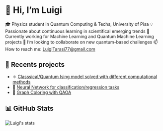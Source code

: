# 👋 Hi, I’m Luigi

🎓 Physics student in Quantum Computing & Techs, University of Pisa
💡 Passionate about continuous learning in scientifical emerging trends 
🎯 Currently working for Machine Learning and Quantum Machine Learning projects
💞️ I’m looking to collaborate on new quantum-based challenges
📫 How to reach me: LuigiTarasi77@gmail.com 

## 📌 Recents projects
- ⚛️ [Classsical/Quantum Ising model solved with different computational methods](https://github.com/gigits02/IsingModel)
- 🧠 [Neural Network for classification/regression tasks](https://github.com/gigits02/Mlproject)
- 🎨 [Graph Coloring with QAOA](https://github.com/gigits02/QMLproject)

## 📊 GitHub Stats
![Luigi's stats](https://github-readme-stats.vercel.app/api?username=gigits02&show_icons=true&theme=github_dark)

